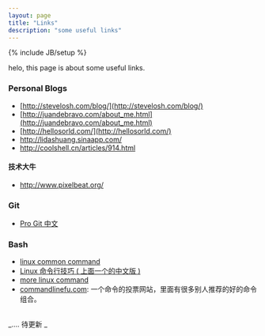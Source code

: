 ```yaml
---
layout: page
title: "Links"
description: "some useful links"
---
```

{% include JB/setup %}

helo, this page is about some useful links.
### Personal Blogs
* [http://stevelosh.com/blog/](http://stevelosh.com/blog/)
* [http://juandebravo.com/about_me.html](http://juandebravo.com/about_me.html)
* [http://hellosorld.com/](http://hellosorld.com/)
* <http://lidashuang.sinaapp.com/>
* <http://coolshell.cn/articles/914.html>

#### 技术大牛
* <http://www.pixelbeat.org/>

### Git
* [Pro Git 中文 ](http://git-scm.com/book/zh)

### Bash
* [linux common command](http://www.pixelbeat.org/cmdline.html) 
* [Linux 命令行技巧 ( 上面一个的中文版 )](http://www.pixelbeat.org/cmdline_zh_CN.html)
* [more linux command](http://www.pixelbeat.org/docs/linux_commands.html) 
* [commandlinefu.com](http://www.commandlinefu.com/commands/browse/sort-by-votes): 一个命令的投票网站，里面有很多别人推荐的好的命令组合。

<br />
_.... 待更新 _ 

